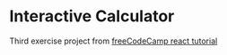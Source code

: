 # Interactive Calculator

Third exercise project from [freeCodeCamp react tutorial](https://www.freecodecamp.org/news/learn-react-in-spanish-course-for-beginners)